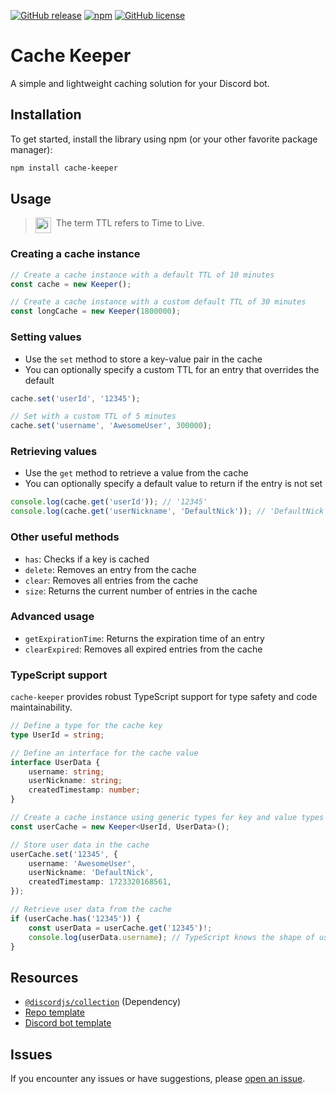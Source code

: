 [![GitHub release](https://img.shields.io/github/release/DevVali/cache-keeper.svg)](https://github.com/DevVali/cache-keeper/releases/latest)
[![npm](https://img.shields.io/npm/dt/cache-keeper.svg)](https://www.npmjs.com/package/cache-keeper)
[![GitHub license](https://img.shields.io/badge/license-MIT-blue.svg)](https://github.com/DevVali/cache-keeper?tab=MIT-1-ov-file#readme)

# Cache Keeper

A simple and lightweight caching solution for your Discord bot.

## Installation

To get started, install the library using npm (or your other favorite package manager):

```bash
npm install cache-keeper
```

## Usage

> <img align="top" src="https://upload.wikimedia.org/wikipedia/en/3/35/Information_icon.svg" alt="image" width="25" height="auto">&nbsp; The term TTL refers to Time to Live.

### Creating a cache instance

```js
// Create a cache instance with a default TTL of 10 minutes
const cache = new Keeper();

// Create a cache instance with a custom default TTL of 30 minutes
const longCache = new Keeper(1800000);
```

### Setting values

-   Use the `set` method to store a key-value pair in the cache
-   You can optionally specify a custom TTL for an entry that overrides the default

```js
cache.set('userId', '12345');

// Set with a custom TTL of 5 minutes
cache.set('username', 'AwesomeUser', 300000);
```

### Retrieving values

-   Use the `get` method to retrieve a value from the cache
-   You can optionally specify a default value to return if the entry is not set

```js
console.log(cache.get('userId')); // '12345'
console.log(cache.get('userNickname', 'DefaultNick')); // 'DefaultNick'
```

### Other useful methods

-   `has`: Checks if a key is cached
-   `delete`: Removes an entry from the cache
-   `clear`: Removes all entries from the cache
-   `size`: Returns the current number of entries in the cache

### Advanced usage

-   `getExpirationTime`: Returns the expiration time of an entry
-   `clearExpired`: Removes all expired entries from the cache

### TypeScript support

`cache-keeper` provides robust TypeScript support for type safety and code maintainability.

```ts
// Define a type for the cache key
type UserId = string;

// Define an interface for the cache value
interface UserData {
    username: string;
    userNickname: string;
    createdTimestamp: number;
}

// Create a cache instance using generic types for key and value types
const userCache = new Keeper<UserId, UserData>();

// Store user data in the cache
userCache.set('12345', {
    username: 'AwesomeUser',
    userNickname: 'DefaultNick',
    createdTimestamp: 1723320168561,
});

// Retrieve user data from the cache
if (userCache.has('12345')) {
    const userData = userCache.get('12345')!;
    console.log(userData.username); // TypeScript knows the shape of userData
}
```

## Resources

-   [`@discordjs/collection`](https://www.npmjs.com/package/@discordjs/collection) (Dependency)
-   [Repo template](https://github.com/bit-js/library)
-   [Discord bot template](https://github.com/devvali/djs-template)

## Issues

If you encounter any issues or have suggestions, please [open an issue](https://github.com/DevVali/cache-keeper/issues).

